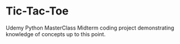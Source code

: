 # Tic-Tac-Toe
 Udemy Python MasterClass Midterm coding project demonstrating knowledge of concepts up to this point.
